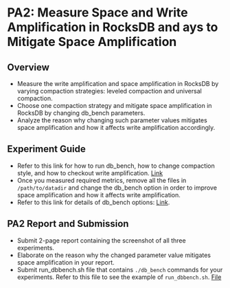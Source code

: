 # PA2: Measure Space and Write Amplification in RocksDB and ays to Mitigate Space Amplification


## Overview
- Measure the write amplification and space amplification in RocksDB by varying compaction strategies: leveled compaction and universal compaction.
- Choose one compaction strategy and mitigate space amplification in RocksDB by changing db_bench parameters.
- Analyze the reason why changing such parameter values mitigates space amplification and how it affects write amplification accordingly.



## Experiment Guide
- Refer to this link for how to run db_bench, how to change compaction style, and how to checkout write amplification. [Link](https://github.com/LeeBohyun/RocksDB/blob/main/measure_SAF.md)
- Once you measured required metrics, remove all the files in ``/path/to/datadir`` and change the db_bench option in order to improve space amplification and how it affects write amplification.
- Refer to this link for details of db_bench options: [Link](https://github.com/EighteenZi/rocksdb_wiki/blob/master/Benchmarking-tools.md).


## PA2 Report and Submission
- Submit 2-page report containing the screenshot of all three experiments.
- Elaborate on the reason why the changed parameter value mitigates space amplification in your report.
- Submit run_dbbench.sh file that contains ``./db_bench`` commands for your experiments. Refer to this file to see the example of ``run_dbbench.sh``. [File](https://github.com/LeeBohyun/SWE3033-S2023/blob/main/week9/run_dbbench.sh)
